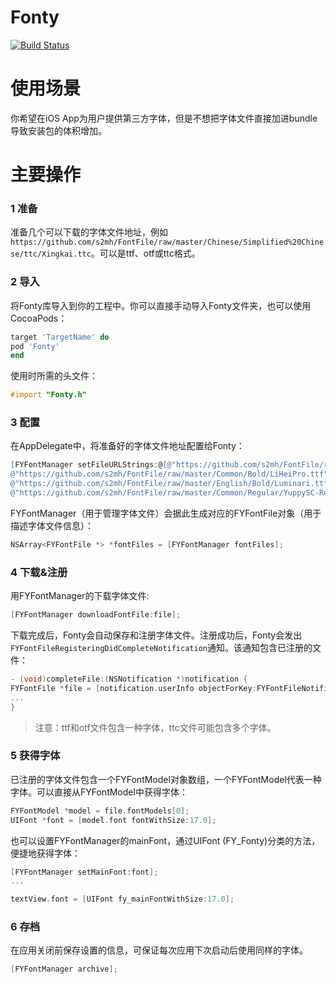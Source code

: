 # Fonty
[![Build Status](https://travis-ci.org/s2mh/Fonty.svg?branch=master)](https://travis-ci.org/s2mh/Fonty)

# 使用场景

你希望在iOS App为用户提供第三方字体，但是不想把字体文件直接加进bundle导致安装包的体积增加。

# 主要操作

### 1 准备

准备几个可以下载的字体文件地址，例如`https://github.com/s2mh/FontFile/raw/master/Chinese/Simplified%20Chinese/ttc/Xingkai.ttc`。可以是ttf、otf或ttc格式。

### 2 导入

将Fonty库导入到你的工程中。你可以直接手动导入Fonty文件夹，也可以使用CocoaPods：

```ruby
target 'TargetName' do
pod 'Fonty'
end
```

使用时所需的头文件：

```objective-c
#import "Fonty.h"
```

### 3 配置

在AppDelegate中，将准备好的字体文件地址配置给Fonty：

```objective-c
[FYFontManager setFileURLStrings:@[@"https://github.com/s2mh/FontFile/raw/master/Chinese/Simplified%20Chinese/ttc/Xingkai.ttc",
@"https://github.com/s2mh/FontFile/raw/master/Common/Bold/LiHeiPro.ttf",
@"https://github.com/s2mh/FontFile/raw/master/English/Bold/Luminari.ttf",
@"https://github.com/s2mh/FontFile/raw/master/Common/Regular/YuppySC-Regular.otf"]];
```

FYFontManager（用于管理字体文件）会据此生成对应的FYFontFile对象（用于描述字体文件信息）：

```objective-c
NSArray<FYFontFile *> *fontFiles = [FYFontManager fontFiles];
```

### 4 下载&注册

用FYFontManager的下载字体文件:

```objective-c
[FYFontManager downloadFontFile:file];
```

下载完成后，Fonty会自动保存和注册字体文件。注册成功后，Fonty会发出`FYFontFileRegisteringDidCompleteNotification`通知。该通知包含已注册的文件：

```objective-c
- (void)completeFile:(NSNotification *)notification {
FYFontFile *file = [notification.userInfo objectForKey:FYFontFileNotificationUserInfoKey];
...
}
```

>注意：ttf和otf文件包含一种字体，ttc文件可能包含多个字体。

### 5 获得字体

已注册的字体文件包含一个FYFontModel对象数组，一个FYFontModel代表一种字体。可以直接从FYFontModel中获得字体：

```objective-c
FYFontModel *model = file.fontModels[0];
UIFont *font = [model.font fontWithSize:17.0];
```

也可以设置FYFontManager的mainFont，通过UIFont (FY_Fonty)分类的方法，便捷地获得字体：
```objective-c
[FYFontManager setMainFont:font];
...

textView.font = [UIFont fy_mainFontWithSize:17.0];
```

### 6 存档

在应用关闭前保存设置的信息，可保证每次应用下次启动后使用同样的字体。

```objective-c
[FYFontManager archive];
```
